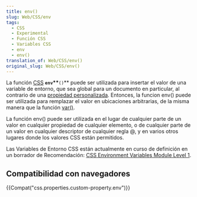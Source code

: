 ```yaml
---
title: env()
slug: Web/CSS/env
tags:
  - CSS
  - Experimental
  - Función CSS
  - Variables CSS
  - env
  - env()
translation_of: Web/CSS/env()
original_slug: Web/CSS/env()
---
```

La función [CSS](/es/docs/Web/CSS) **`env`\*\***`()`\*\* puede ser utilizada para insertar el valor de una variable de entorno, que sea global para un documento en particular, al contrario de una [propiedad personalizada](/es/docs/Web/CSS/--*). Entonces, la funcion env() puede ser utilizada para remplazar el valor en ubicaciones arbitrarias, de la misma manera que la función [var()](/es/docs/Web/CSS/var).

La función env() puede ser utilizada en el lugar de cualquier parte de un valor en cualquier propiedad de cualquier elemento, o de cualquier parte de un valor en cualquier descriptor de cualquier regla @, y en varios otros lugares donde los valores CSS están permitidos.

Las Variables de Entorno CSS están actualmente en curso de definición en un borrador de Recomendación: [CSS Environment Variables Module Level 1](https://drafts.csswg.org/css-env-1/).

## Compatibilidad con navegadores

{{Compat("css.properties.custom-property.env")}}
